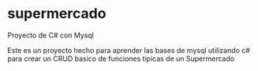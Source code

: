 # supermercado
Proyecto de C# con Mysql

Este es un proyecto hecho para aprender las bases de mysql utilizando c# para crear un CRUD basico de funciones tipicas de un Supermercado
